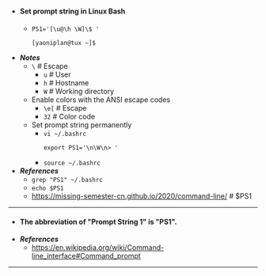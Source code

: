 - #### Set prompt string in Linux Bash
    - `PS1='[\u@\h \W]\$ '`
      ```
      [yaoniplan@tux ~]$ 
      ```
- ***Notes***
    - `\` # Escape
        - `u` # User
        - `h` # Hostname
        - `W` # Working directory
    - Enable colors with the ANSI escape codes
        - `\e[` # Escape
        - `32` # Color code
    - Set prompt string permanently
        - `vi ~/.bashrc`
          ```
          export PS1='\n\W\n> '
          ```
        - `source ~/.bashrc`
- ***References***
    - `grep "PS1" ~/.bashrc`
    - `echo $PS1`
    - https://missing-semester-cn.github.io/2020/command-line/ # $PS1
- ---
- #### The abbreviation of "Prompt String 1" is "PS1".
- ***References***
    - https://en.wikipedia.org/wiki/Command-line_interface#Command_prompt
- ---
